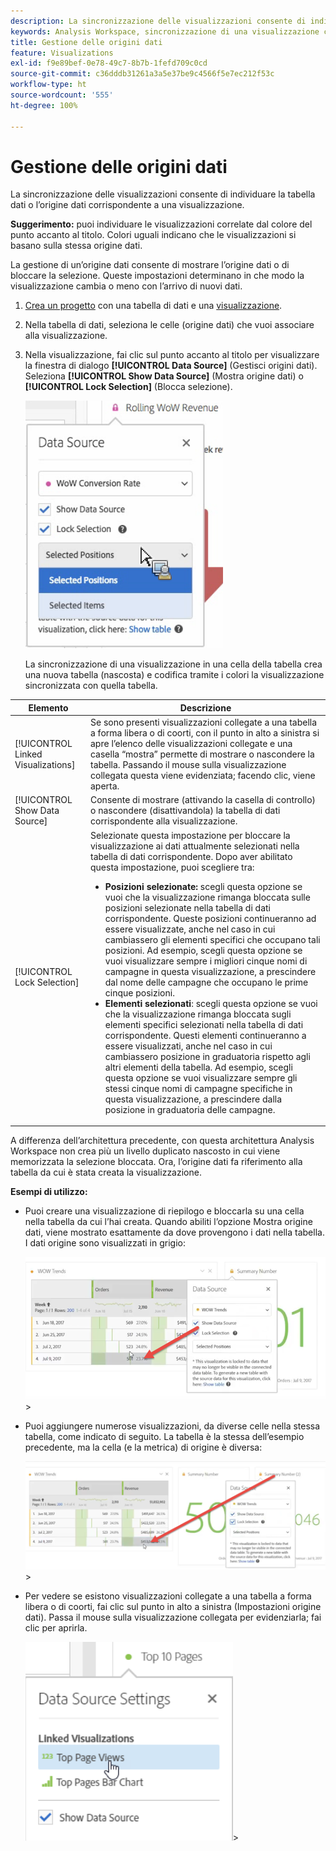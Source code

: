 ```yaml
---
description: La sincronizzazione delle visualizzazioni consente di individuare la tabella dati o l’origine dati corrispondente a una visualizzazione.
keywords: Analysis Workspace, sincronizzazione di una visualizzazione con un’origine dati
title: Gestione delle origini dati
feature: Visualizations
exl-id: f9e89bef-0e78-49c7-8b7b-1fefd709c0cd
source-git-commit: c36dddb31261a3a5e37be9c4566f5e7ec212f53c
workflow-type: ht
source-wordcount: '555'
ht-degree: 100%

---
```


# Gestione delle origini dati

La sincronizzazione delle visualizzazioni consente di individuare la tabella dati o l’origine dati corrispondente a una visualizzazione.

**Suggerimento:** puoi individuare le visualizzazioni correlate dal colore del punto accanto al titolo. Colori uguali indicano che le visualizzazioni si basano sulla stessa origine dati.

La gestione di un’origine dati consente di mostrare l’origine dati o di bloccare la selezione. Queste impostazioni determinano in che modo la visualizzazione cambia o meno con l’arrivo di nuovi dati.

1. [Crea un progetto](/help/analysis-workspace/home.md) con una tabella di dati e una [visualizzazione](/help/analysis-workspace/visualizations/freeform-analysis-visualizations.md).
1. Nella tabella di dati, seleziona le celle (origine dati) che vuoi associare alla visualizzazione.
1. Nella visualizzazione, fai clic sul punto accanto al titolo per visualizzare la finestra di dialogo **[!UICONTROL Data Source]** (Gestisci origini dati). Seleziona **[!UICONTROL Show Data Source]** (Mostra origine dati) o **[!UICONTROL Lock Selection]** (Blocca selezione).

   ![](assets/manage-data-source.png)

   La sincronizzazione di una visualizzazione in una cella della tabella crea una nuova tabella (nascosta) e codifica tramite i colori la visualizzazione sincronizzata con quella tabella.

| Elemento | Descrizione |
|--- |--- |
| [!UICONTROL Linked Visualizations] | Se sono presenti visualizzazioni collegate a una tabella a forma libera o di coorti, con il punto in alto a sinistra si apre l’elenco delle visualizzazioni collegate e una casella “mostra” permette di mostrare o nascondere la tabella.  Passando il mouse sulla visualizzazione collegata questa viene evidenziata; facendo clic, viene aperta. |
| [!UICONTROL Show Data Source] | Consente di mostrare (attivando la casella di controllo) o nascondere (disattivandola) la tabella di dati corrispondente alla visualizzazione. |
| [!UICONTROL Lock Selection] | Selezionate questa impostazione per bloccare la visualizzazione ai dati attualmente selezionati nella tabella di dati corrispondente. Dopo aver abilitato questa impostazione, puoi scegliere tra:  <ul><li>**Posizioni selezionate:** scegli questa opzione se vuoi che la visualizzazione rimanga bloccata sulle posizioni selezionate nella tabella di dati corrispondente. Queste posizioni continueranno ad essere visualizzate, anche nel caso in cui cambiassero gli elementi specifici che occupano tali posizioni. Ad esempio, scegli questa opzione se vuoi visualizzare sempre i migliori cinque nomi di campagne in questa visualizzazione, a prescindere dal nome delle campagne che occupano le prime cinque posizioni.</li> <li>**Elementi selezionati**: scegli questa opzione se vuoi che la visualizzazione rimanga bloccata sugli elementi specifici selezionati nella tabella di dati corrispondente. Questi elementi continueranno a essere visualizzati, anche nel caso in cui cambiassero posizione in graduatoria rispetto agli altri elementi della tabella. Ad esempio, scegli questa opzione se vuoi visualizzare sempre gli stessi cinque nomi di campagne specifiche in questa visualizzazione, a prescindere dalla posizione in graduatoria delle campagne.</li></ul> |

A differenza dell’architettura precedente, con questa architettura Analysis Workspace non crea più un livello duplicato nascosto in cui viene memorizzata la selezione bloccata. Ora, l’origine dati fa riferimento alla tabella da cui è stata creata la visualizzazione.

**Esempi di utilizzo:**

* Puoi creare una visualizzazione di riepilogo e bloccarla su una cella nella tabella da cui l’hai creata. Quando abiliti l’opzione Mostra origine dati, viene mostrato esattamente da dove provengono i dati nella tabella. I dati origine sono visualizzati in grigio:

   ![](assets/data-source2.png)>
* Puoi aggiungere numerose visualizzazioni, da diverse celle nella stessa tabella, come indicato di seguito. La tabella è la stessa dell’esempio precedente, ma la cella (e la metrica) di origine è diversa:

   ![](assets/data-source3.png)>
* Per vedere se esistono visualizzazioni collegate a una tabella a forma libera o di coorti, fai clic sul punto in alto a sinistra (Impostazioni origine dati). Passa il mouse sulla visualizzazione collegata per evidenziarla; fai clic per aprirla.

   ![](assets/linked-visualizations.png)>
